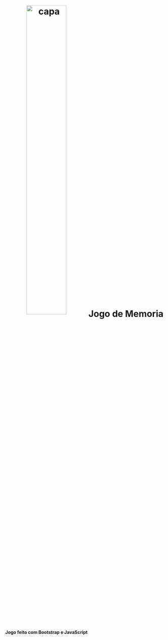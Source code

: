 <h1 align="center">
  <img src="img/card-memoria-capa.jpg" alt="capa" width="50%" align="center" />
  Jogo de Memoria
</h1>
<p>
  <b>Jogo feito com Bootstrap e JavaScript</b>
</p>
